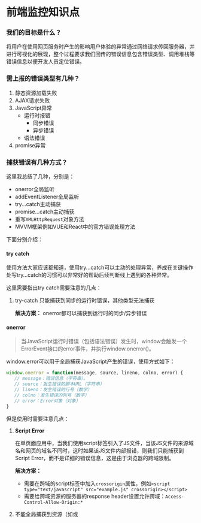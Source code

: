 <h1>前端监控知识点</h1>

### 我们的目标是什么？
将用户在使用网页服务时产生的影响用户体验的异常通过网络请求传回服务器，并进行可视化的展现，整个过程要求我们回传的错误信息包含错误类型、调用堆栈等错误信息以便开发人员定位错误。

### 需上报的错误类型有几种？
1. 静态资源加载失败
2. AJAX请求失败
3. JavaScript异常
    - 运行时报错
      - 同步错误
      - 异步错误
    - 语法错误
4. promise异常

### 捕获错误有几种方式？
这里我总结了几种，分别是：

- onerror全局监听
- addEventListener全局监听
- try...catch主动捕获
- promise...catch主动捕获
- 重写`XMLHttpRequest`对象方法
- MVVM框架例如VUE和React中的官方错误处理方法

下面分别介绍：

#### try catch

使用方法大家应该都知道，使用try...catch可以主动的处理异常，养成在关键操作处写try…catch的习惯可以非常好的帮助后续判断线上遇到的各种异常。

这里需要指出try catch需要注意的几点：

1. try-catch 只能捕获到同步的运行时错误，其他类型无法捕获

   **解决方案：** onerror都可以捕获到运行时的同步/异步错误

#### onerror
>当JavaScript运行时错误（包括语法错误）发生时，window会触发一个ErrorEvent接口的error事件，并执行window.onerror()。

window.error可以用于全局捕获JavaScript产生的错误，使用方式如下：

```javascript
window.onerror = function(message, source, lineno, colno, error) { 
   // message：错误信息（字符串）。
   // source：发生错误的脚本URL（字符串）
   // lineno：发生错误的行号（数字）
   // colno：发生错误的列号（数字）
   // error：Error对象（对象）
}
```

但是使用时需要注意几点：

1. **Script Error** 

   在单页面应用中，当我们使用script标签引入了JS文件，当该JS文件的来源域名和网页的域名不同时，这时如果该JS文件内部报错，则我们只能捕获到Script Error，而不是详细的错误信息，这是由于浏览器的跨域限制。

   **解决方案：**

    - 需要在跨域的script标签中加入`crossorigin`属性，例如`<script type="text/javascript" src="example.js" crossorigin></script>`
    - 需要给跨域资源的服务器的response header设置允许跨域：`Access-Control-Allow-Origin:*`

2. 不能全局捕获到资源（如<img>或<script>）的加载失败

   **解决方案：** 使用`window.addEventListener`捕获。

3. onerror无法捕获语法错误

4. onerror最好写在所有 JS 脚本的前面，否则有可能捕获不到错误

#### addEventListener

> 当一项资源（如<img>或<script>）加载失败，加载资源的元素会触发一个Event接口的error事件，并执行该元素上的onerror()处理函数。这些error事件不会向上冒泡到window，不过（至少在Firefox中）能被单一的window.addEventListener捕获。

使用方式如下：

```javascript
window.addEventListener('error', (error) => {
  console.log(error);
}, true)
```

`window.addEventListener`在运行时错误和资源加载错误时返回的错误对象不同，可以参考下面两图：

运行时错误：

![](https://ricardocao-biker.github.io/IMGS/err2.jpg)

资源加载错误：

![](https://ricardocao-biker.github.io/IMGS/err3.jpg)

使用时需要注意的点：

1. 不同浏览器下返回的error对象可能不同，需要注意兼容处理。
2. 需要注意避免addEventListener重复监听。

#### promise catch

在promise中使用catch可以非常方便的捕获到异步error，使用方法大家也应该都了解了。

这里说一下需要注意的点:

没有写catch的Promise中抛出的错误无法被onerror 或 try-catch捕获到，所以我们务必要在Promise中不要忘记写catch处理抛出的异常。

   **解决方案：** 为了防止有漏掉的Promise异常，建议在全局增加一个对`unhandledrejection`的监听，用来全局监听Uncaught Promise Error。使用方式：

   ```javascript
   window.addEventListener("unhandledrejection", function(e){ 
   	console.log(e);
   });
   ```

#### 重写`XMLHttpRequest`对象的方法

该方法主要针对AJAX请求异常,附上参考代码：

```javascript
function () {
        var _self = this;

        // 重写 open
        XMLHttpRequest.prototype.open = function(){
            // 先在此处取得请求的url、method
            _self.reqUrl = arguments[1];
            _self.reqMethod = arguments[0];
            // 在调用原生 open 实现重写
            _self.xhrOpen.apply(this, arguments);
        }

        // 重写 send
        XMLHttpRequest.prototype.send = function () {
            // 记录xhr
            var xhrmsg = {
                'url': _self.reqUrl,
                'type': _self.reqMethod,
                // 此处可以取得 ajax 的请求参数
                'data': arguments[0] || {}
            }

            this.addEventListener('readystatechange', function () {
                if (this.readyState === 4) {
                    // 此处可以取得一些响应信息
                    // 响应信息
                    xhrmsg['res'] = this.response;
                    xhrmsg['status'] = this.status;
                    this.status >= 200 && this.status < 400 ?
                        xhrmsg['level'] = 'success' : xhrmsg['level'] = 'error';
                    xhrArray.push(xhrmsg);
                }
            });

            _self.xhrSend.apply(this, arguments);
        }
    }
```

#### MVVM框架提供的错误处理钩子

VUE和React都分别提供了对应的错误处理钩子，由于笔者使用VUE多一些，这里介绍一下VUE的错误处理：

**VUE官方文档介绍：**

> 指定组件的渲染和观察期间未捕获错误的处理函数。这个处理函数被调用时，可获取错误信息和 Vue 实例。
>
>  从 2.2.0 起，这个钩子也会捕获组件生命周期钩子里的错误。同样的，当这个钩子是 `undefined` 时，被捕获的错误会通过 `console.error` 输出而避免应用崩溃。
>
>  从 2.4.0 起这个钩子也会捕获 Vue 自定义事件处理函数内部的错误了。

下面我们看一下实际情况：

```javascript
<template>
	<div @click="clickerror">error</div>
</template>

export default {
  mounted() {
    this.mounterror();
  },
  methods: {
    mounterror() {
    	throw new Error("抛出mount错误");
    },
    clickerror() {
		throw new Error("抛出click错误");
    }
  }
};
```

```javascript
Vue.config.errorHandler = (err, vm, info) => {
  console.error('通过vue errorHandler捕获的错误');
  console.error(err);
  console.error(vm);
  console.error(info);
}
```

![](https://ricardocao-biker.github.io/IMGS/err1.jpg)

可以看到生命周期钩子里的错误是可以被errorHandler捕获到，但是当我们主动点击div触发clickerror时，会发现这时错误并没有被errorHandler捕获到，控制台输出的是Uncaught Error，也就是没有被捕获到的错误，所以需要注意的是，errorHandler方法目前还捕获不到绑定监听事件触发的异常，但是可以捕获到在生命周期钩子中调用的方法的错误。

**解决方案** ：使用window.onerror

```javascript
window.onerror = function (message, source, lineno, colno, error) {
  console.error('通过onerror捕获到的错误');
  console.error(message);
  console.error(source);
  console.error(lineno);
  console.error(colno);
  console.error(error);
}
```

在MVVM框架中使用onerror监听全局异常会发现并不能捕获到绑定事件的详细错误信息，只会输出Script Error，

![](https://ricardocao-biker.github.io/IMGS/err5.jpg)

这时我们可以尝试进入webpack配置，设置`devtool:"source-map"`,这时在控制台再次打印可以看见成功捕获到绑定事件的错误。

![](https://ricardocao-biker.github.io/IMGS/err4.jpg)

### 错误上报

两种主流上报方式：

1. 通过Ajax发送数据

   因为Ajax请求本身也有可能会发生异常，而且有可能会引发跨域问题，一般情况下更推荐使用动态创建img标签的形式进行上报。

2. 动态创建 img 标签的形式

`new Image().src = reportUrl + '?msg=' + msg;`

